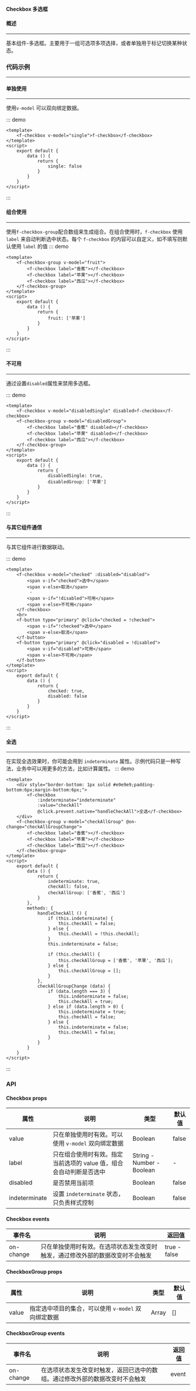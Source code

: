 #### Checkbox 多选框

#### 概述
-----
基本组件-多选框。主要用于一组可选项多项选择，或者单独用于标记切换某种状态。

### 代码示例
----

#### 单独使用
----
使用`v-model` 可以双向绑定数据。

::: demo
```vue
<template>
    <f-checkbox v-model="single">f-checkbox</f-checkbox>
</template>
<script>
    export default {
        data () {
            return {
                single: false
            }
        }
    }
</script>
```
::: 


#### 组合使用
----
使用`f-checkbox-group`配合数组来生成组合。在组合使用时，`f-checkbox` 使用 `label` 来自动判断选中状态。每个 `f-checkbox` 的内容可以自定义，如不填写则默认使用 `label` 的值
::: demo
```vue
<template>
    <f-checkbox-group v-model="fruit">
        <f-checkbox label="香蕉"></f-checkbox>
        <f-checkbox label="苹果"></f-checkbox>
        <f-checkbox label="西瓜"></f-checkbox>
    </f-checkbox-group>
</template>
<script>
    export default {
        data () {
            return {
                fruit: ['苹果']
            }
        }
    }
</script>
```
::: 

#### 不可用
----
通过设置`disabled`属性来禁用多选框。

::: demo
```vue
<template>
    <f-checkbox v-model="disabledSingle" disabled>f-checkbox</f-checkbox>
    <f-checkbox-group v-model="disabledGroup">
        <f-checkbox label="香蕉" disabled></f-checkbox>
        <f-checkbox label="苹果" disabled></f-checkbox>
        <f-checkbox label="西瓜"></f-checkbox>
    </f-checkbox-group>
</template>
<script>
    export default {
        data () {
            return {
                disabledSingle: true,
                disabledGroup: ['苹果']
            }
        }
    }
</script>
```
::: 

#### 与其它组件通信
----
与其它组件进行数据联动。

::: demo
```vue
<template>
    <f-checkbox v-model="checked" :disabled="disabled">
        <span v-if="checked">选中</span>
        <span v-else>取消</span>
         - 
        <span v-if="!disabled">可用</span>
        <span v-else>不可用</span>
    </f-checkbox>
    <br>
    <f-button type="primary" @click="checked = !checked">
        <span v-if="!checked">选中</span>
        <span v-else>取消</span>
    </f-button>
    <f-button type="primary" @click="disabled = !disabled">
        <span v-if="disabled">可用</span>
        <span v-else>不可用</span>
    </f-button>
</template>
<script>
    export default {
        data () {
            return {
                checked: true,
                disabled: false
            }
        }
    }
</script>
```
::: 

#### 全选
----

在实现全选效果时，你可能会用到 `indeterminate` 属性。示例代码只是一种写法，业务中可以用更多的方法，比如计算属性。
::: demo
```vue
<template>
    <div style="border-bottom: 1px solid #e9e9e9;padding-bottom:6px;margin-bottom:6px;">
        <f-checkbox
            :indeterminate="indeterminate"
            :value="checkAll"
            @click.prevent.native="handleCheckAll">全选</f-checkbox>
    </div>
    <f-checkbox-group v-model="checkAllGroup" @on-change="checkAllGroupChange">
        <f-checkbox label="香蕉"></f-checkbox>
        <f-checkbox label="苹果"></f-checkbox>
        <f-checkbox label="西瓜"></f-checkbox>
    </f-checkbox-group>
</template>
<script>
    export default {
        data () {
            return {
                indeterminate: true,
                checkAll: false,
                checkAllGroup: ['香蕉', '西瓜']
            }
        },
        methods: {
            handleCheckAll () {
                if (this.indeterminate) {
                    this.checkAll = false;
                } else {
                    this.checkAll = !this.checkAll;
                }
                this.indeterminate = false;

                if (this.checkAll) {
                    this.checkAllGroup = ['香蕉', '苹果', '西瓜'];
                } else {
                    this.checkAllGroup = [];
                }
            },
            checkAllGroupChange (data) {
                if (data.length === 3) {
                    this.indeterminate = false;
                    this.checkAll = true;
                } else if (data.length > 0) {
                    this.indeterminate = true;
                    this.checkAll = false;
                } else {
                    this.indeterminate = false;
                    this.checkAll = false;
                }
            }
        }
    }
</script>
```
::: 



### API

#### Checkbox props 

|属性	          |说明                                                                     |	类型 |	默认值 |
| ------------  |         --------                                                        | -----| -----   |
|value	        |只在单独使用时有效。可以使用 `v-model` 双向绑定数据	                       |Boolean|	false | 
|label	        |只在组合使用时有效。指定当前选项的 value 值，组合会自动判断是否选中	      |String - Number - Boolean |	- |
|disabled   	  |是否禁用当前项	                                                           |Boolean|	false |
|indeterminate	|设置  `indeterminate` 状态，只负责样式控制	                                 |Boolean|	false |

#### Checkbox events
|事件名 |	说明	|返回值 |
| ----  | ----  | ----  |
|on-change	| 只在单独使用时有效。在选项状态发生改变时触发，通过修改外部的数据改变时不会触发 |	true - false |


#### CheckboxGroup props
|属性	|说明	|类型	| 默认值 |
| --- | --- | --- | ----   |
|value|	指定选中项目的集合，可以使用 `v-model` 双向绑定数据	 | Array |	[] |


#### CheckboxGroup events
|事件名	| 说明	| 返回值 |
| ---   | ----  | ----   |
|on-change | 	在选项状态发生改变时触发，返回已选中的数组。通过修改外部的数据改变时不会触发| event |

